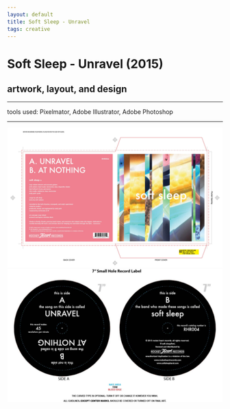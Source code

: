 ```yaml
---
layout: default
title: Soft Sleep - Unravel
tags: creative
---
```


# Soft Sleep - Unravel (2015)
## artwork, layout, and design
****
tools used: Pixelmator, Adobe Illustrator, Adobe Photoshop 

****

<img src="/assets/images/myprojects/creative/20150227/jacket_softsleep_7inch.jpg" alt="jacket" class="yc-img">
<img src="/assets/images/myprojects/creative/20150227/label_softsleep_7inch.jpg" alt="label" class="yc-img">
